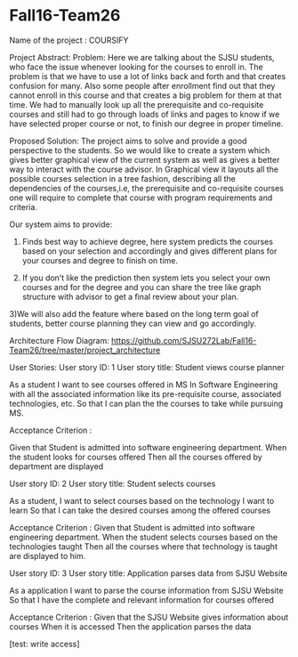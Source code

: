 # Fall16-Team26
Name of the project : COURSIFY


Project Abstract: 
Problem:  Here we are talking about the SJSU students, who face the issue whenever looking for the courses to enroll in. The problem is that we have to use a lot of links back and forth and that creates confusion for many. Also some people after enrollment find out that they cannot enroll in this course and that creates a big problem for them at that time. We had to manually look up all the prerequisite and co-requisite courses and still had to go through loads of links and pages to know if we have selected proper course or not, to finish our degree in proper timeline.

Proposed Solution: The project aims to solve and provide a good perspective to the students. So we would like to create a system which gives better graphical view of the current system as well as gives a better way to interact with the course advisor. In Graphical view it layouts all the possible courses selection in a tree fashion, describing all the dependencies of the courses,i.e, the prerequisite and co-requisite courses one will require to complete that course with program requirements and criteria.

Our system aims to provide:

1) Finds best way to achieve degree, here system predicts the courses based on your selection  and accordingly and gives different  plans  for your courses and degree to finish on time.

2) If you don’t like the prediction then system lets you select your own courses and for the degree and you can share the tree like graph structure with advisor to get a final review about your plan.

3)We will also add the feature where based on the long term goal of students, better course planning they can view and go accordingly.

Architecture Flow Diagram: https://github.com/SJSU272Lab/Fall16-Team26/tree/master/project_architecture



User Stories:
User story ID: 1
User story title: Student views course planner

As a student
I want to  see courses offered in MS In Software Engineering with all the associated information like its pre-requisite course, associated technologies, etc.
So that I can plan the the courses to take while pursuing MS.

Acceptance Criterion :

Given that Student is admitted into software engineering department. 
When the student looks for courses offered 
Then all the courses offered by department are displayed
   
User story ID: 2
User story title: Student selects courses 

As a student,
I want to  select courses based on the technology I want to learn
So that I can take the desired courses among the offered courses

Acceptance Criterion :
Given that Student is admitted into software engineering department. 
When the student selects courses based on the technologies taught
Then all the courses where that technology is taught are displayed to him.

User story ID: 3
User story title: Application parses data from SJSU Website

As a application
I want to  parse the course information from SJSU Website
So that I have the complete and relevant information for courses offered  


Acceptance Criterion :
Given that the SJSU Website gives information about courses 
When  it is accessed 
Then the application parses the data

[test: write access]


